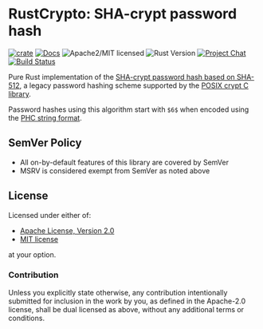 # RustCrypto: SHA-crypt password hash

[![crate][crate-image]][crate-link]
[![Docs][docs-image]][docs-link]
![Apache2/MIT licensed][license-image]
![Rust Version][rustc-image]
[![Project Chat][chat-image]][chat-link]
[![Build Status][build-image]][build-link]

Pure Rust implementation of the [SHA-crypt password hash based on SHA-512][1],
a legacy password hashing scheme supported by the [POSIX crypt C library][2].

Password hashes using this algorithm start with `$6$` when encoded using the
[PHC string format][3].

## SemVer Policy

- All on-by-default features of this library are covered by SemVer
- MSRV is considered exempt from SemVer as noted above

## License

Licensed under either of:

 * [Apache License, Version 2.0](http://www.apache.org/licenses/LICENSE-2.0)
 * [MIT license](http://opensource.org/licenses/MIT)

at your option.

### Contribution

Unless you explicitly state otherwise, any contribution intentionally submitted
for inclusion in the work by you, as defined in the Apache-2.0 license, shall be
dual licensed as above, without any additional terms or conditions.

[//]: # (badges)

[crate-image]: https://img.shields.io/crates/v/sha-crypt
[crate-link]: https://crates.io/crates/sha-crypt
[docs-image]: https://docs.rs/sha-crypt/badge.svg
[docs-link]: https://docs.rs/sha-crypt/
[license-image]: https://img.shields.io/badge/license-Apache2.0/MIT-blue.svg
[rustc-image]: https://img.shields.io/badge/rustc-1.81+-blue.svg
[chat-image]: https://img.shields.io/badge/zulip-join_chat-blue.svg
[chat-link]: https://rustcrypto.zulipchat.com/#narrow/stream/260046-password-hashes
[build-image]: https://github.com/RustCrypto/password-hashes/workflows/sha-crypt/badge.svg?branch=master&event=push
[build-link]: https://github.com/RustCrypto/password-hashes/actions?query=workflow%3Asha-crypt

[//]: # (general links)

[1]: https://www.akkadia.org/drepper/SHA-crypt.txt
[2]: https://en.wikipedia.org/wiki/Crypt_(C)
[3]: https://github.com/P-H-C/phc-string-format/blob/master/phc-sf-spec.md
